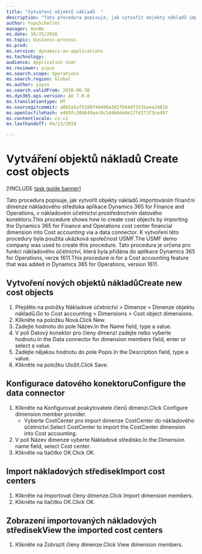 ```yaml
--- 
title: "Vytváření objektů nákladů  "
description: "Tato procedura popisuje, jak vytvořit objekty nákladů importováním finanční dimenze nákladového střediska aplikace Dynamics 365 for Finance and Operations, v nákladovém účetnictví prostřednictvím datového konektoru."
author: YuyuScheller
manager: AnnBe
ms.date: 10/25/2016
ms.topic: business-process
ms.prod: 
ms.service: dynamics-ax-applications
ms.technology: 
audience: Application User
ms.reviewer: yuyus
ms.search.scope: Operations
ms.search.region: Global
ms.author: yuyus
ms.search.validFrom: 2016-06-30
ms.dyn365.ops.version: AX 7.0.0
ms.translationtype: HT
ms.sourcegitcommit: a8b5a5af5108744406a3d2fb84d7151baea2481b
ms.openlocfilehash: e469fc30d649aac0c544b6de9e17fd173f3ce497
ms.contentlocale: cs-cz
ms.lasthandoff: 04/13/2018

---
```

# <a name="create-cost-objects"></a><span data-ttu-id="b4bee-103">Vytváření objektů nákladů  </span><span class="sxs-lookup"><span data-stu-id="b4bee-103">Create cost objects</span></span> 

[!INCLUDE [task guide banner](../../includes/task-guide-banner.md)]

<span data-ttu-id="b4bee-104">Tato procedura popisuje, jak vytvořit objekty nákladů importováním finanční dimenze nákladového střediska aplikace Dynamics 365 for Finance and Operations, v nákladovém účetnictví prostřednictvím datového konektoru.</span><span class="sxs-lookup"><span data-stu-id="b4bee-104">This procedure shows how to create cost objects by importing the Dynamics 365 for Finance and Operations cost center financial dimension into Cost accounting via a data connector.</span></span> <span data-ttu-id="b4bee-105">K vytvoření této procedury byla použita ukázková společnost USMF.</span><span class="sxs-lookup"><span data-stu-id="b4bee-105">The USMF demo company was used to create this procedure.</span></span> <span data-ttu-id="b4bee-106">Tato procedura je určena pro funkci nákladového účetnictví, která byla přidána do aplikace Dynamics 365 for Operations, verze 1611.</span><span class="sxs-lookup"><span data-stu-id="b4bee-106">This procedure is for a Cost accounting feature that was added in Dynamics 365 for Operations, version 1611.</span></span>


## <a name="create-new-cost-objects"></a><span data-ttu-id="b4bee-107">Vytvoření nových objektů nákladů</span><span class="sxs-lookup"><span data-stu-id="b4bee-107">Create new cost objects</span></span>
1. <span data-ttu-id="b4bee-108">Přejděte na položky Nákladové účetnictví > Dimenze > Dimenze objektu nákladů.</span><span class="sxs-lookup"><span data-stu-id="b4bee-108">Go to Cost accounting > Dimensions > Cost object dimensions.</span></span>
2. <span data-ttu-id="b4bee-109">Klikněte na položku Nová.</span><span class="sxs-lookup"><span data-stu-id="b4bee-109">Click New.</span></span>
3. <span data-ttu-id="b4bee-110">Zadejte hodnotu do pole Název.</span><span class="sxs-lookup"><span data-stu-id="b4bee-110">In the Name field, type a value.</span></span>
4. <span data-ttu-id="b4bee-111">V poli Datový konektor pro členy dimenzí zadejte nebo vyberte hodnotu.</span><span class="sxs-lookup"><span data-stu-id="b4bee-111">In the Data connector for dimension members field, enter or select a value.</span></span>
5. <span data-ttu-id="b4bee-112">Zadejte nějakou hodnotu do pole Popis.</span><span class="sxs-lookup"><span data-stu-id="b4bee-112">In the Description field, type a value.</span></span>
6. <span data-ttu-id="b4bee-113">Klikněte na položku Uložit.</span><span class="sxs-lookup"><span data-stu-id="b4bee-113">Click Save.</span></span>

## <a name="configure-the-data-connector"></a><span data-ttu-id="b4bee-114">Konfigurace datového konektoru</span><span class="sxs-lookup"><span data-stu-id="b4bee-114">Configure the data connector</span></span>
1. <span data-ttu-id="b4bee-115">Klikněte na Konfigurovat poskytovatele členů dimenzí.</span><span class="sxs-lookup"><span data-stu-id="b4bee-115">Click Configure dimension member provider.</span></span>
    * <span data-ttu-id="b4bee-116">Vyberte CostCenter pro import dimenze CostCenter do nákladového účetnictví.</span><span class="sxs-lookup"><span data-stu-id="b4bee-116">Select CostCenter to import the CostCenter dimension into Cost accounting.</span></span>  
2. <span data-ttu-id="b4bee-117">V poli Název dimenze vyberte Nákladové středisko.</span><span class="sxs-lookup"><span data-stu-id="b4bee-117">In the Dimension name field, select Cost center.</span></span>
3. <span data-ttu-id="b4bee-118">Klikněte na tlačítko OK.</span><span class="sxs-lookup"><span data-stu-id="b4bee-118">Click OK.</span></span>

## <a name="import-cost-centers"></a><span data-ttu-id="b4bee-119">Import nákladových středisek</span><span class="sxs-lookup"><span data-stu-id="b4bee-119">Import cost centers</span></span>
1. <span data-ttu-id="b4bee-120">Klikněte na Importovat členy dimenze.</span><span class="sxs-lookup"><span data-stu-id="b4bee-120">Click Import dimension members.</span></span>
2. <span data-ttu-id="b4bee-121">Klikněte na tlačítko OK.</span><span class="sxs-lookup"><span data-stu-id="b4bee-121">Click OK.</span></span>

## <a name="view-the-imported-cost-centers"></a><span data-ttu-id="b4bee-122">Zobrazení importovaných nákladových středisek</span><span class="sxs-lookup"><span data-stu-id="b4bee-122">View the imported cost centers</span></span>
1. <span data-ttu-id="b4bee-123">Klikněte na Zobrazit členy dimenze.</span><span class="sxs-lookup"><span data-stu-id="b4bee-123">Click View dimension members.</span></span>


